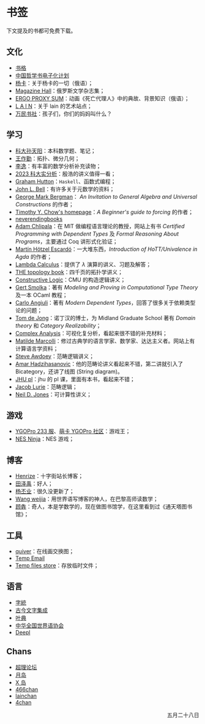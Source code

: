 # 书签

下文提及的书都可免费下载。

## 文化
- [书格](https://new.shuge.org/)
- [中国哲学书电子化计划](https://ctext.org/)
- [杨卡](http://yanka.lenin.ru/)：关于杨卡的一切（俄语）；
- [Magazine Hall](https://magazines.gorky.media/)：俄罗斯文学杂志集；
- [ERGO PROXY SUM](http://ergoproxysum.russelldjones.ru/)：动画《死亡代理人》中的典故、背景知识（俄语）；
- [L A I N](https://fauux.neocities.org/)：关于 lain 的艺术站点；
- [万民书社](https://wanmin-books.github.io/)：孩子们，你们的妈妈叫什么？

## 学习
- [科大孙天阳](https://tysunseven.github.io/#)：本科数学题、笔记；
- [王作勤](http://staff.ustc.edu.cn/~wangzuoq/)：拓扑、微分几何；
- [李逸](https://math.seu.edu.cn/2019/0319/c37690a398145/page1.htm)：有丰富的数学分析补充读物；
- [2023 科大实分析](http://home.ustc.edu.cn/~matchbox/real.html)：殷浩的讲义值得一看；
- [Graham Hutton](http://www.cs.nott.ac.uk/~pszgmh)：`Haskell`、函数式编程；
- [John L. Bell](https://publish.uwo.ca/~jbell/)：有许多关于元数学的资料；
- [George Mark Bergman](https://math.berkeley.edu/~gbergman/)： *An Invitation to General Algebra and Universal Constructions* 的作者；
- [Timothy Y. Chow's homepage](http://timothychow.net/index.html)：*A Beginner's guide to forcing* 的作者；
- [neverendingbooks](http://www.neverendingbooks.org/)
- [Adam Chlipala](http://adam.chlipala.net/)：在 MIT 做编程语言理论的教授，网站上有书 *Certified Programming with Dependent Types* 及 *Formal Reasoning About Programs*，主要通过 Coq 讲形式化验证；
- [Martín Hötzel Escardó](https://www.cs.bham.ac.uk/~mhe/)：一大堆东西，*Introduction of HoTT/Univalence in Agda* 的作者；
- [Lambda Calculus](https://www21.in.tum.de/teaching/lambda/WS23/index.html)：提供了 $\lambda$ 演算的讲义、习题及解答；
- [THE topology book](https://friedl.app.uni-regensburg.de/)：四千页的拓扑学讲义；
- [Constructive Logic](http://www.cs.cmu.edu/~crary/317-f23/schedule.html)：CMU 的构造逻辑讲义；
- [Gert Smolka](https://www.ps.uni-saarland.de/~smolka/)：著有 *Modeling and Proving in Computational Type Theory* 及一本 OCaml 教程；
- [Carlo Angiuli](https://carloangiuli.com/)：著有 *Modern Dependent Types*，回答了很多关于依赖类型论的问题；
- [Tom de Jong](https://tdejong.com/)：诺丁汉的博士，为 Midland Graduate School 著有 *Domain theory* 和 *Category Realizability*；
- [Complex Analysis](https://complex-analysis.com/)：可视化复分析，看起来很不错的补充材料；
- [Matilde Marcolli](https://www.its.caltech.edu/~matilde/)：修过古典学的语言学家、数学家、达达主义者。网站上有计算语言学资料；
- [Steve Awdoey](https://awodey.github.io/)：范畴逻辑讲义；
- [Amar Hadzihasanovic](https://www.ioc.ee/~amar/)：他的范畴论讲义看起来不错，第二讲就引入了 Bicategory，还讲了线图 (String diagram)。
- [JHU pl](https://pl.cs.jhu.edu/pl/book/)：jhu 的 pl 课，里面有本书，看起来不错；
- [Jacob Lurie](https://www.math.ias.edu/~lurie/278x.html)：范畴逻辑；
- [Neil D. Jones](http://hjemmesider.diku.dk/~neil/)：可计算性讲义；
## 游戏
- [YGOPro 233 服](https://ygo233.com/)、[萌卡 YGOPro 社区](https://ygobbs.com/)：游戏王；
- [NES Ninja](https://nesninja.com/)：NES 游戏；

## 博客
- [Henrize](https://henrize.kim/)：十字街站长博客；
- [田泽禹](https://platoeinsyu.top/zh/)：好人；
- [杨丕业](https://y-iii.com/)：很久没更新了；
- [Wang weijia](https://weijia.wang/)：用世界语写博客的神人，在巴黎高师读数学；
- [顾犇](http://www.bengu.cn/)：奇人，本是学数学的，现在做图书馆学，在这里看到过《通天塔图书馆》；

## 工具
- [quiver](https://q.uiver.app)：在线画交换图；
- [Temp Email](https://temp-email.dreamhunter2333.xyz/)
- [Temp files store](https://0x0.st/)：存放临时文件；

## 语言
- [字統](https://zi.tools/)
- [古今文字集成](http://ccamc.org/)
- [叶典](http://yedict.com/)
- [中华全国世界语协会](https://www.chinaesperantoligo.com.cn/)
- [Deepl](https://deepl.com)

## Chans
- [超理论坛](https://chaoli.club/)
- [月岛](https://moonchan.xyz/)
- [X 岛](https://www.nmbxd1.com/Forum)
- [466chan](https://damedesu.1145141919810.org/)
- [lainchan](https://lainchan.org/news.html)
- [4chan](https://www.4chan.org/index.php)

<p align = "right">五月二十八日</p>
